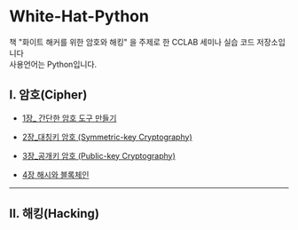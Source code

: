 # White-Hat-Python

책 "화이트 해커를 위한 암호와 해킹" 을 주제로 한 CCLAB 세미나 실습 코드 저장소입니다 <br />
사용언어는 Python입니다.

## I. 암호(Cipher)

- [1장\_ 간단한 암호 도구 만들기](./ch1/ch1.md)

- [2장\_대칭키 암호 (Symmetric-key Cryptography)](./ch2/ch2.md)

- [3장\_공개키 암호 (Public-key Cryptography)](./ch3/ch3.md)

- [4장 해시와 블록체인](./ch4/ch4.md)

---

## II. 해킹(Hacking)
